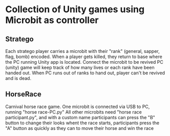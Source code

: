 # Collection of Unity games using Microbit as controller

## Stratego

Each stratego player carries a microbit with their "rank" (general, sapper, flag, bomb) encoded.
When a player gets killed, they return to base where the PC running Unity app is located.
Connect the microbit to be revived
PC (unity) game will keep track of how many lives or each rank have been handed out.
When PC runs out of ranks to hand out, player can't be revived and is dead.

## HorseRace

Carnival horse race game.
One microbit is connected via USB to PC, running "horse race-PC.py"
All other microbits need "horse race participant.py", and with a custom name
participants can press the "B" button to change their looks
whent the race starts, participants press the "A" button as quickly as they can to move their horse and win the race